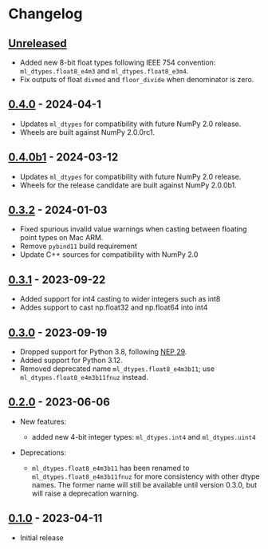 # Changelog

<!--

Changelog follow the https://keepachangelog.com/ standard (at least the headers)

This allow to:

* auto-parsing release notes during the automated releases from github-action:
  https://github.com/marketplace/actions/pypi-github-auto-release
* Have clickable headers in the rendered markdown

To release a new version (e.g. from `1.0.0` -> `2.0.0`):

* Create a new `# [2.0.0] - YYYY-MM-DD` header and add the current
  `[Unreleased]` notes.
* At the end of the file:
  * Define the new link url:
  `[2.0.0]: https://github.com/jax-ml/ml_dtypes/compare/v1.0.0...v2.0.0`
  * Update the `[Unreleased]` url: `v1.0.0...HEAD` -> `v2.0.0...HEAD`

-->

## [Unreleased]

* Added new 8-bit float types following IEEE 754 convention:
  `ml_dtypes.float8_e4m3` and `ml_dtypes.float8_e3m4`.
* Fix outputs of float `divmod` and `floor_divide` when denominator is zero.

## [0.4.0] - 2024-04-1

* Updates `ml_dtypes` for compatibility with future NumPy 2.0 release.
* Wheels are built against NumPy 2.0.0rc1.

## [0.4.0b1] - 2024-03-12

* Updates `ml_dtypes` for compatibility with future NumPy 2.0 release.
* Wheels for the release candidate are built against NumPy 2.0.0b1.

## [0.3.2] - 2024-01-03

* Fixed spurious invalid value warnings when casting between floating point
  types on Mac ARM.
* Remove `pybind11` build requirement
* Update C++ sources for compatibility with NumPy 2.0

## [0.3.1] - 2023-09-22

* Added support for int4 casting to wider integers such as int8
* Addes support to cast np.float32 and np.float64 into int4

## [0.3.0] - 2023-09-19

* Dropped support for Python 3.8, following [NEP 29].
* Added support for Python 3.12.
* Removed deprecated name `ml_dtypes.float8_e4m3b11`;
  use `ml_dtypes.float8_e4m3b11fnuz` instead.

## [0.2.0] - 2023-06-06

* New features:
  * added new 4-bit integer types: `ml_dtypes.int4` and `ml_dtypes.uint4`

* Deprecations:
  * `ml_dtypes.float8_e4m3b11` has been renamed to `ml_dtypes.float8_e4m3b11fnuz` for more
    consistency with other dtype names. The former name will still be available until
    version 0.3.0, but will raise a deprecation warning.

## [0.1.0] - 2023-04-11

* Initial release

[Unreleased]: https://github.com/jax-ml/ml_dtypes/compare/v0.4.0...HEAD
[0.4.0]: https://github.com/jax-ml/ml_dtypes/compare/v0.4.0b1....v0.4.0
[0.4.0b1]: https://github.com/jax-ml/ml_dtypes/compare/v0.3.2...v0.4.0b1
[0.3.2]: https://github.com/jax-ml/ml_dtypes/compare/v0.3.1...v0.3.2
[0.3.1]: https://github.com/jax-ml/ml_dtypes/compare/v0.3.0...v0.3.1
[0.3.0]: https://github.com/jax-ml/ml_dtypes/compare/v0.2.0...v0.3.0
[0.2.0]: https://github.com/jax-ml/ml_dtypes/compare/v0.1.0...v0.2.0
[0.1.0]: https://github.com/jax-ml/ml_dtypes/releases/tag/v0.1.0
[NEP 29]: https://numpy.org/neps/nep-0029-deprecation_policy.html
